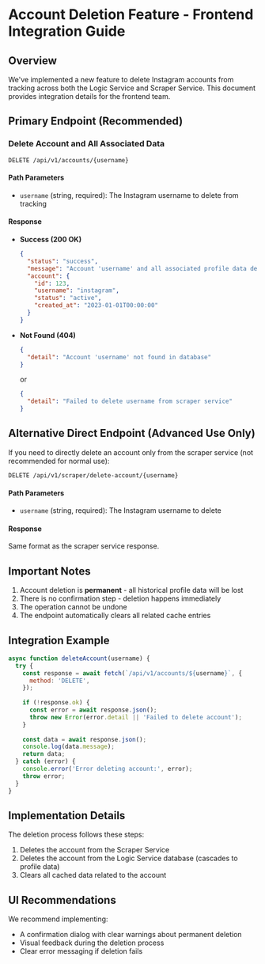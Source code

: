 # Account Deletion Feature - Frontend Integration Guide

## Overview

We've implemented a new feature to delete Instagram accounts from tracking across both the Logic Service and Scraper Service. This document provides integration details for the frontend team.

## Primary Endpoint (Recommended)

### Delete Account and All Associated Data

```
DELETE /api/v1/accounts/{username}
```

#### Path Parameters
- `username` (string, required): The Instagram username to delete from tracking

#### Response

- **Success (200 OK)**
  ```json
  {
    "status": "success",
    "message": "Account 'username' and all associated profile data deleted successfully",
    "account": {
      "id": 123,
      "username": "instagram",
      "status": "active",
      "created_at": "2023-01-01T00:00:00"
    }
  }
  ```

- **Not Found (404)**
  ```json
  {
    "detail": "Account 'username' not found in database"
  }
  ```
  or
  ```json
  {
    "detail": "Failed to delete username from scraper service"
  }
  ```

## Alternative Direct Endpoint (Advanced Use Only)

If you need to directly delete an account only from the scraper service (not recommended for normal use):

```
DELETE /api/v1/scraper/delete-account/{username}
```

#### Path Parameters
- `username` (string, required): The Instagram username to delete

#### Response
Same format as the scraper service response.

## Important Notes

1. Account deletion is **permanent** - all historical profile data will be lost
2. There is no confirmation step - deletion happens immediately 
3. The operation cannot be undone
4. The endpoint automatically clears all related cache entries

## Integration Example

```javascript
async function deleteAccount(username) {
  try {
    const response = await fetch(`/api/v1/accounts/${username}`, {
      method: 'DELETE',
    });
    
    if (!response.ok) {
      const error = await response.json();
      throw new Error(error.detail || 'Failed to delete account');
    }
    
    const data = await response.json();
    console.log(data.message);
    return data;
  } catch (error) {
    console.error('Error deleting account:', error);
    throw error;
  }
}
```

## Implementation Details

The deletion process follows these steps:
1. Deletes the account from the Scraper Service 
2. Deletes the account from the Logic Service database (cascades to profile data)
3. Clears all cached data related to the account

## UI Recommendations

We recommend implementing:
- A confirmation dialog with clear warnings about permanent deletion
- Visual feedback during the deletion process
- Clear error messaging if deletion fails